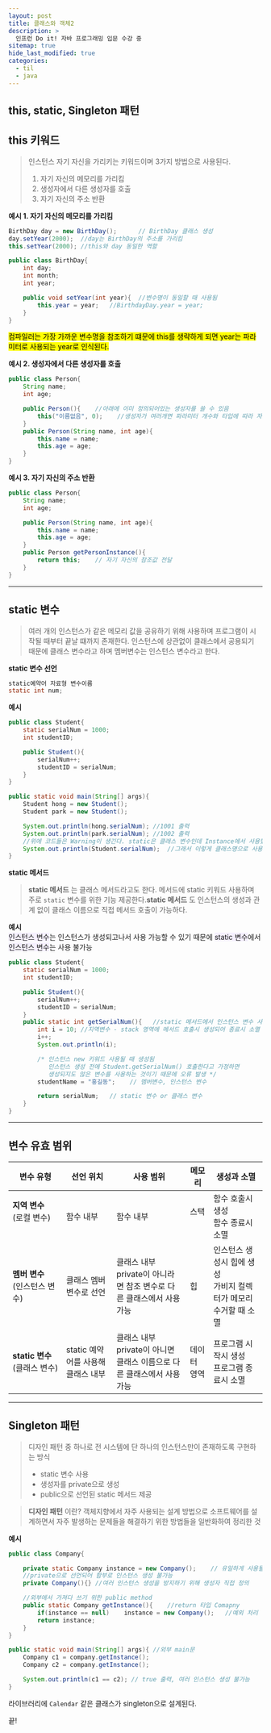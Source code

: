 ```yaml
---
layout: post
title: 클래스와 객체2
description: >
  인프런 Do it! 자바 프로그래밍 입문 수강 중
sitemap: true
hide_last_modified: true
categories:
  - til
  - java
---
```

## this, static, Singleton 패턴


## this 키워드
>인스턴스 자기 자신을 가리키는 키워드이며 3가지 방법으로 사용된다.
>1. 자기 자신의 메모리를 가리킴
>2. 생성자에서 다른 생성자를 호출
>3. 자기 자신의 주소 반환

__예시 1. 자기 자신의 메모리를 가리킴__

``` java
BirthDay day = new BirthDay();		// BirthDay 클래스 생성
day.setYear(2000);	//day는 BirthDay의 주소를 가리킴
this.setYear(2000);	//this와 day 동일한 역할
```

```java
public class BirthDay{
	int day;
	int month;
	int year;

	public void setYear(int year){	//변수명이 동일할 때 사용됨
		this.year = year;	//BirthdayDay.year = year;
	}
}
```
<mark>컴파일러는 가장 가까운 변수명을 참조하기 떄문에 this를 생략하게 되면 year는 파라미터로 사용되는 year로 인식된다.</mark>

__예시 2. 생성자에서 다른 생성자를 호출__

```java
public class Person{
	String name;
	int age;

	public Person(){	//아래에 이미 정의되어있는 생성자를 쓸 수 있음
		this("이름없음", 0);	//생성자가 여러개면 파라미터 개수와 타입에 따라 자동 매핑
	}
	public Person(String name, int age){
		this.name = name;
		this.age = age;
	}
}
```

__예시 3. 자기 자신의 주소 반환__
```java
public class Person{
	String name;
	int age;

	public Person(String name, int age){
		this.name = name;
		this.age = age;
	}
	public Person getPersonInstance(){
		return this;	// 자기 자신의 참조값 전달
	}
}
```

---

## static 변수

>여러 개의 인스턴스가 같은 메모리 값을 공유하기 위해 사용하며 프로그램이 시작될 때부터 끝날 떄까지 존재한다. 인스턴스에 상관없이 클래스에서 공용되기 때문에 클래스 변수라고 하며 멤버변수는 인스턴스 변수라고 한다.

__static 변수 선언__
```java
static예약어 자료형 변수이름
static int num;
```

__예시__
```java
public class Student{
	static serialNum = 1000;
	int studentID;

	public Student(){
		serialNum++;
		studentID = serialNum;
	}
}

public static void main(String[] args){
	Student hong = new Student();
	Student park = new Student();

	System.out.println(hong.serialNum);	//1001 출력
	System.out.println(park.serialNum);	//1002 출력
	//위에 코드들은 Warning이 생긴다. static은 클래스 변수인데 Instance에서 사용했기 때문
	System.out.println(Student.serialNum);	//그래서 이렇게 클래스명으로 사용 가능
}
```

__static 메서드__<br>
> __static 메서드__
는 클래스 메서드라고도 한다. 메서드에 static 키워드 사용하며 주로 `static` 변수를 위한 기능 제공한다.__static 메서드__
도 인스턴스의 생성과 관계 없이 클래스 이름으로 직접 메서드 호출이 가능하다.


__예시__<br>
<span style='background-color: #f5f0ff'>인스턴스 변수</span>는 인스턴스가 생성되고나서 사용 가능할 수 있기 때문에 <span style='background-color: #f5f0ff'>static 변수</span>에서 <span style='background-color: #f5f0ff'>인스턴스 변수</span>는 사용 불가능

```java
public class Student{
	static serialNum = 1000;
	int studentID;

	public Student(){
		serialNum++;
		studentID = serialNum;
	}
	public static int getSerialNum(){	//static 메서드에서 인스턴스 변수 사용 불가능
		int i = 10;	//지역변수 - stack 영역에 메서드 호출시 생성되어 종료시 소멸
		i++;
		System.out.println(i);

		/* 인스턴스 new 키워드 사용될 때 생성됨
		   인스턴스 생성 전에 Student.getSerialNum() 호출한다고 가정하면
		   생성되지도 않은 변수를 사용하는 것이기 때문에 오류 발생 */
		studentName = "홍길동";	// 멤버변수, 인스턴스 변수

		return serialNum;	// static 변수 or 클래스 변수
	}
}
```

---

## 변수 유효 범위

| 변수 유형 | 선언 위치 | 사용 범위 | 메모리 | 생성과 소멸 |
| ---------- | ------ | ------ | ----- | ----- |
| __지역 변수__ <br>(로컬 변수) &nbsp;&nbsp;&nbsp;&nbsp;&nbsp;&nbsp;&nbsp;&nbsp;&nbsp;&nbsp;&nbsp;&nbsp;&nbsp;&nbsp;&nbsp;&nbsp;&nbsp; | 함수 내부 | 함수 내부| 스택 &nbsp;&nbsp;&nbsp;&nbsp; | 함수 호출시 생성<br> 함수 종료시 소멸|
| __멤버 변수__ <br> (인스턴스 변수)| 클래스 멤버 변수로 선언 | 클래스 내부<br> private이 아니라면 참조 변수로 다른 클래스에서 사용 가능| 힙 | 인스턴스 생성시 힙에 생성<br> 가비지 컬렉터가 메모리 수거할 때 소멸&nbsp;&nbsp;&nbsp;&nbsp;&nbsp; |
| __static 변수__<br> (클래스 변수) | static 예약어를 사용해 클래스 내부 | 클래스 내부<br> private이 아니면 클래스 이름으로 다른 클래스에서 사용 가능| 데이터 영역 | 프로그램 시작시 생성<br> 프로그램 종료시 소멸 |

---

## Singleton 패턴

>디자인 패턴 중 하나로 전 시스템에 단 하나의 인스턴스만이 존재하도록 구현하는 방식
>- static 변수 사용
>- 생성자를 private으로 생성
>- public으로 선언된 static 메서드 제공

> __디자인 패턴__ 이란? 객체지향에서 자주 사용되는 설계 방법으로 소프트웨어를 설계하면서 자주 발생하는 문제들을 해결하기 위한 방법들을 일반화하여 정리한 것 

__예시__

```java
public class Company{

	private static Company instance = new Company();	// 유일하게 사용될 인스턴스
	//private으로 선언되어 함부로 인스턴스 생성 불가능
	private Company(){}	//여러 인스턴스 생성을 방지하기 위해 생성자 직접 정의

	//외부에서 가져다 쓰기 위한 public method
	public static Company getInstance(){	//return 타입 Comapny
		if(instance == null)	instance = new Company();	//예외 처리
		return instance;
	}
}

public static void main(String[] args){	//외부 main문
	Company c1 = company.getInstance();
	Company c2 = company.getInstance();

	System.out.println(c1 == c2); // true 출력, 여러 인스턴스 생성 불가능
}
```
라이브러리에 `Calendar` 같은 클래스가 singleton으로 설계된다.

끝!